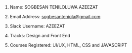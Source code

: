 1)	Name: SOGBESAN TENILOLUWA AZEEZAT

2)	Email Address: sogbesanteniola@gmail.com

3)	Slack Username: AZEEZAT

4)	Tracks: Design and Front End

5)	Courses Registered: UI/UX, HTML, CSS and JAVASCRIPT
